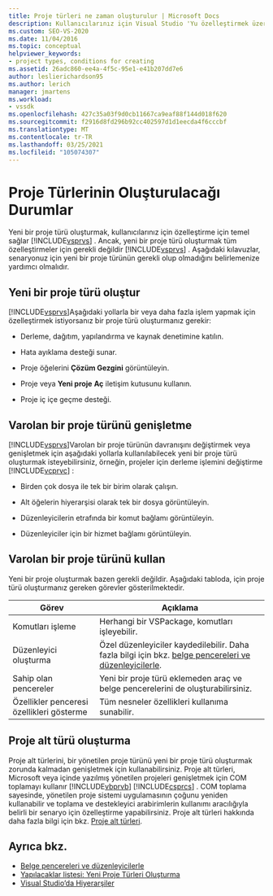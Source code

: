```yaml
---
title: Proje türleri ne zaman oluşturulur | Microsoft Docs
description: Kullanıcılarınız için Visual Studio 'Yu özelleştirmek üzere yeni bir proje türünün gerekli olup olmadığını belirlemeyi öğrenin.
ms.custom: SEO-VS-2020
ms.date: 11/04/2016
ms.topic: conceptual
helpviewer_keywords:
- project types, conditions for creating
ms.assetid: 26adc860-ee4a-4f5c-95e1-e41b207dd7e6
author: leslierichardson95
ms.author: lerich
manager: jmartens
ms.workload:
- vssdk
ms.openlocfilehash: 427c35a03f9d0cb11667ca9eaf88f144d018f620
ms.sourcegitcommit: f2916d8fd296b92cc402597d1d1eecda4f6cccbf
ms.translationtype: MT
ms.contentlocale: tr-TR
ms.lasthandoff: 03/25/2021
ms.locfileid: "105074307"
---
```

# <a name="when-to-create-project-types"></a>Proje Türlerinin Oluşturulacağı Durumlar
Yeni bir proje türü oluşturmak, kullanıcılarınız için özelleştirme için temel sağlar [!INCLUDE[vsprvs](../../code-quality/includes/vsprvs_md.md)] . Ancak, yeni bir proje türü oluşturmak tüm özelleştirmeler için gerekli değildir [!INCLUDE[vsprvs](../../code-quality/includes/vsprvs_md.md)] . Aşağıdaki kılavuzlar, senaryonuz için yeni bir proje türünün gerekli olup olmadığını belirlemenize yardımcı olmalıdır.

## <a name="create-a-new-project-type"></a>Yeni bir proje türü oluştur
 [!INCLUDE[vsprvs](../../code-quality/includes/vsprvs_md.md)]Aşağıdaki yollarla bir veya daha fazla işlem yapmak için özelleştirmek istiyorsanız bir proje türü oluşturmanız gerekir:

- Derleme, dağıtım, yapılandırma ve kaynak denetimine katılın.

- Hata ayıklama desteği sunar.

- Proje öğelerini **Çözüm Gezgini** görüntüleyin.

- Proje veya **Yeni proje** **Aç** iletişim kutusunu kullanın.

- Proje iç içe geçme desteği.

## <a name="extend-an-existing-project-type"></a>Varolan bir proje türünü genişletme
 [!INCLUDE[vsprvs](../../code-quality/includes/vsprvs_md.md)]Varolan bir proje türünün davranışını değiştirmek veya genişletmek için aşağıdaki yollarla kullanılabilecek yeni bir proje türü oluşturmak isteyebilirsiniz, örneğin, projeler için derleme işlemini değiştirme [!INCLUDE[vcprvc](../../code-quality/includes/vcprvc_md.md)] :

- Birden çok dosya ile tek bir birim olarak çalışın.

- Alt öğelerin hiyerarşisi olarak tek bir dosya görüntüleyin.

- Düzenleyicilerin etrafında bir komut bağlamı görüntüleyin.

- Düzenleyiciler için bir hizmet bağlamı görüntüleyin.

## <a name="use-an-existing-project-type"></a>Varolan bir proje türünü kullan
 Yeni bir proje oluşturmak bazen gerekli değildir. Aşağıdaki tabloda, için proje türü oluşturmanız gereken görevler gösterilmektedir.

|Görev|Açıklama|
|----------|-----------------|
|Komutları işleme|Herhangi bir VSPackage, komutları işleyebilir.|
|Düzenleyici oluşturma|Özel düzenleyiciler kaydedilebilir. Daha fazla bilgi için bkz. [belge pencereleri ve düzenleyicilerle](/previous-versions/bb165691(v=vs.100)).|
|Sahip olan pencereler|Yeni bir proje türü eklemeden araç ve belge pencerelerini de oluşturabilirsiniz.|
|Özellikler penceresi özellikleri gösterme|Tüm nesneler özellikleri kullanıma sunabilir.|

## <a name="create-a-project-subtype"></a>Proje alt türü oluşturma
 Proje alt türlerini, bir yönetilen proje türünü yeni bir proje türü oluşturmak zorunda kalmadan genişletmek için kullanabilirsiniz. Proje alt türleri, Microsoft veya içinde yazılmış yönetilen projeleri genişletmek için COM toplamayı kullanır [!INCLUDE[vbprvb](../../code-quality/includes/vbprvb_md.md)] [!INCLUDE[csprcs](../../data-tools/includes/csprcs_md.md)] . COM toplama sayesinde, yönetilen proje sistemi uygulamasının çoğunu yeniden kullanabilir ve toplama ve destekleyici arabirimlerin kullanımı aracılığıyla belirli bir senaryo için özelleştirme yapabilirsiniz. Proje alt türleri hakkında daha fazla bilgi için bkz. [Proje alt türleri](../../extensibility/internals/project-subtypes.md).

## <a name="see-also"></a>Ayrıca bkz.
- [Belge pencereleri ve düzenleyicilerle](/previous-versions/bb165691(v=vs.100))
- [Yapılacaklar listesi: Yeni Proje Türleri Oluşturma](../../extensibility/internals/checklist-creating-new-project-types.md)
- [Visual Studio’da Hiyerarşiler](../../extensibility/internals/hierarchies-in-visual-studio.md)